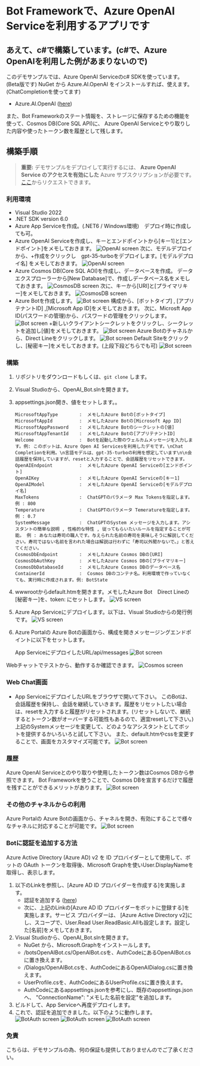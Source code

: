 # Bot Frameworkで、Azure OpenAI Serviceを利用するアプリです
## あえて、c#で構築しています。(c#で、Azure OpenAIを利用した例があまりないので)

このデモサンプルでは、Azure OpenAI Serviceのc# SDKを使っています。(Beta版です)
NuGet から Azure.AI.OpenAI をインストールすれば、使えます。
(ChatCompletionを使ってます)
- Azure.AI.OpenAI ([here](https://www.nuget.org/packages/Azure.AI.OpenAI/1.0.0-beta.5))

また、Bot Frameworkのステート情報を、ストレージに保存するための機能を使って、Cosmos DB(Core SQL API)に、
Azure OpenAI Serviceとやり取りした内容や使ったトークン数を履歴として残します。

## 構築手順

> **重要:** デモサンプルをデプロイして実行するには、 **Azure OpenAI Service のアクセスを有効にした** Azure サブスクリプションが必要です。[ここ](https://aka.ms/oaiapply)からリクエストできます。

### 利用環境
- Visual Studio 2022
- .NET SDK version 6.0
- Azure App Serviceを作成。(.NET6 / Windows環境)　デプロイ時に作成しても可。
- Azure OpenAI Serviceを作成し、キーとエンドポイントから[キー1]と[エンドポイント]をメモしておきます。
![OpenAI screen](OpenAI_Bot/docs/AOAI.jpg)
次に、モデルデプロイから、+作成をクリックし　gpt-35-turboをデプロイします。[モデルデプロイ名] をメモしておきます。
![OpenAI screen](OpenAI_Bot/docs/AOAI1.jpg)
- Azure Cosmos DB(Core SQL AOI)を作成し、データベースを作成。
データエクスプローラーから[New Database]で、作成しデータベース名をメモしておきます。
![CosmosDB screen](OpenAI_Bot/docs/cosmos1.jpg)
次に、キーから[URI]と[プライマリキー]をメモしておきます。
![CosmosDB screen](OpenAI_Bot/docs/cosmos2.jpg)
- Azure Botを作成します。
![Bot screen](OpenAI_Bot/docs/bot1.jpg)
構成から、[ボットタイプ] , [アプリテナントID] ,[Microsoft App ID]をメモしておきます。
次に、Microsft App ID(パスワードの管理)から、パスワードの管理をクリックします。
![Bot screen](OpenAI_Bot/docs/bot2.jpg)
+新しいクライアントシークレットをクリックし、シークレットを追加し[値]をメモしておきます。
![Bot screen](OpenAI_Bot/docs/bot3.jpg)
Azure Botのチャネルから、Direct Lineをクリックします。
![Bot screen](OpenAI_Bot/docs/bot6.jpg)
Default Siteをクリックし、[秘密キー]をメモしておきます。(上段下段どちらでも可)
![Bot screen](OpenAI_Bot/docs/bot7.jpg)


### 構築

1. リポジトリをダウンロードもしくは、`git clone` します。
1. Visual Studioから、OpenAI_Bot.slnを開きます。
1. appsettings.json開き、値をセットします。。
    ```
    MicrosoftAppType        :  メモしたAzure Botの[ボットタイプ] 
    MicrosoftAppId          :  メモしたAzure Botの[Microsoft App ID]
    MicrosoftAppPassword    :  メモしたAzure Botのシークレットの[値]
    MicrosoftAppTenantId    :  メモしたAzure Botの[アプリテナントID]
    Welcome                 :  Botを起動した際のウェルカムメッセージを入力します。例: このボットは、Azure Open AI Servicesを利用したデモです。\nChat Completionを利用。\n言語モデルは、gpt-35-turboの利用を想定しています\n\n会話履歴を保持していますが、resetと入力することで、会話履歴をリセットできます。
    OpenAIEndpoint          :  メモしたAzure OpenAI Serviceの[エンドポイント]
    OpenAIKey               :  メモしたAzure OpenAI Serviceの[キー1] 
    OpenAIModel             :  メモしたAzure OpenAI Serviceの[モデルデプロイ名] 
    MaxTokens               :  ChatGPTのパラメータ Max Tokensを指定します。例 : 800
    Temperature             :  ChatGPTのパラメータ Temeratureを指定します。例 : 0.7
    SystemMessage           :  ChatGPTのSystem メッセージを入力します。アシスタントの簡単な説明 , 性格的な特性 , 従ってもらいたいルールを指定することが可能。 例 : あなたは寿司の職人です。与えられた名前の寿司を美味しそうに解説してください。寿司ではない名前を言われた場合は解説は行わずに「寿司以外聞かないで。」と答えてください。
    CosmosDbEndpoint        :  メモしたAzure Cosmos DBの[URI]
    CosmosDbAuthKey         :  メモしたAzure Cosmos DBの[プライマリキー]
    CosmosDbDatabaseId      :  メモしたAzure Cosmos DBのデータベース名
    ContainerId             :  Cosmos DBのコンテナ名。利用環境で作っていなくても、実行時に作成されます。例: BotState
    ```
1. wwwrootからdefault.htmを開きます。メモしたAzure Bot　Direct Lineの[秘密キー]を、token: にセットします。
![VS screen](OpenAI_Bot/docs/vs1.jpg)
1. Azure App Serviceにデプロイします。以下は、Visual Studioからの発行例です。
![VS screen](OpenAI_Bot/docs/vs.jpg)
1. Azure Portalの Azure Botの画面から、構成を開きメッセージングエンドポイントに以下をセットします。
     
    App ServiceにデプロイしたURL/api/messages
    ![Bot screen](OpenAI_Bot/docs/bot5.jpg)

Webチャットでテストから、動作するか確認できます。
![Cosmos screen](OpenAI_Bot/docs/bot8.jpg)


### Web Chat画面

* App ServiceにデプロイしたURLをブラウザで開いて下さい。
このBotは、会話履歴を保持し、会話を継続していきます。履歴をリセットしたい場合は、resetを入力すると履歴がリセットされます。(リセットしないで、継続するとトークン数がオーバーする可能性もあるので、適宜resetして下さい。)
上記のSystemメッセージを変更して、どのようなアシスタントとしてボットを提供するかいろいろと試して下さい。
また、default.htmやcssを変更することで、画面をカスタマイズ可能です。
![Bot screen](OpenAI_Bot/docs/web.jpg)


### 履歴
Azure OpenAI Serviceとのやり取りや使用したトークン数はCosmos DBから参照できます。
Bot Frameworkを使うことで、Cosmos DBを宣言するだけで履歴を残すことができるメリットがあります。
![Bot screen](OpenAI_Bot/docs/cosmos3.jpg)

### その他のチャネルからの利用
Azure Portalの Azure Botの画面から、チャネルを開き、有効にすることで様々なチャネルに対応することが可能です。
![Bot screen](OpenAI_Bot/docs/ch.jpg)

### Botに認証を追加する方法
Azure Active Directory (Azure AD) v2 を ID プロバイダーとして使用して、ボットの OAuth トークンを取得後、Microsoft Graphを使いUser.DisplayNameを取得し、表示します。
1. 以下のLinkを参照し、[Azure AD ID プロバイダーを作成する]を実施します。
    * 認証を追加する ([here](https://learn.microsoft.com/ja-jp/azure/bot-service/bot-builder-authentication?view=azure-bot-service-4.0&tabs=multitenant%2Caadv2%2Ccsharp#create-the-azure-ad-identity-provider))
    * 次に、上記のLinkの[Azure AD ID プロバイダーをボットに登録する]を実施します。サービス プロバイダーは、 [Azure Active Directory v2]にし、スコープで、User.Read User.ReadBasic.Allも設定します。設定した[名前]をメモしておきます。
1. Visual Studioから、OpenAI_Bot.slnを開きます。
    * NuGet から、Microsoft.Graphをインストールします。
    * /botsOpenAIBot.cs/OpenAIBot.csを、AuthCodeにあるOpenAIBot.csに置き換えます。
    * /Dialogs/OpenAIBot.csを、AuthCodeにあるOpenAIDialog.csに置き換えます。
    * UserProfile.csを、AuthCodeにあるUserProfile.csに置き換えます。
    * AuthCodeにあるappsettings.jsonを参考にし、既存のappsettings.jsonへ、 "ConnectionName": "メモした名前を設定"を追加します。
1. ビルドして、App Serviceへ再度デプロイします。
1. これで、認証を追加できました。以下のように動作します。
![BotAuth screen](OpenAI_Bot/docs/auth1.jpg)
![BotAuth screen](OpenAI_Bot/docs/auth2.jpg)
![BotAuth screen](OpenAI_Bot/docs/auth3.jpg)

### 免責
こちらは、デモサンプルの為、何の保証も提供しておりませんのでご了承ください。
